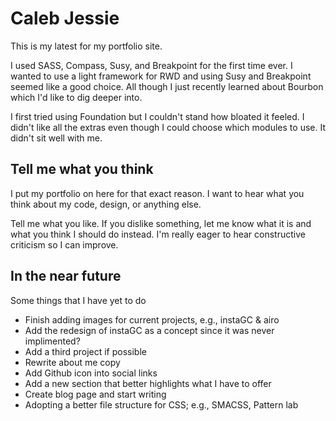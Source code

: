 Caleb Jessie
=====================
This is my latest for my portfolio site.

I used SASS, Compass, Susy, and Breakpoint for the first time ever. I wanted to use a light framework for RWD and using Susy and Breakpoint seemed like a good choice. All though I just recently learned about Bourbon which I'd like to dig deeper into.

I first tried using Foundation but I couldn't stand how bloated it feeled. I didn't like all the extras even though I could choose which modules to use. It didn't sit well with me.

Tell me what you think
----------------------------

I put my portfolio on here for that exact reason. I want to hear what you think about my code, design, or anything else.

Tell me what you like. If you dislike something, let me know what it is and what you think I should do instead. I'm really eager to hear constructive criticism so I can improve.

## In the near future

Some things that I have yet to do
* Finish adding images for current projects, e.g., instaGC & airo
* Add the redesign of instaGC as a concept since it was never implimented?
* Add a third project if possible
* Rewrite about me copy
* Add Github icon into social links
* Add a new section that better highlights what I have to offer
* Create blog page and start writing
* Adopting a better file structure for CSS; e.g., SMACSS, Pattern lab